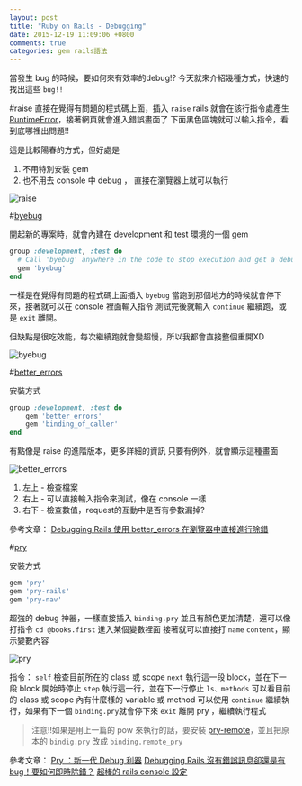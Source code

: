```yaml
---
layout: post
title: "Ruby on Rails - Debugging"
date: 2015-12-19 11:09:06 +0800
comments: true
categories: gem rails語法
---
```


當發生 bug 的時候，要如何來有效率的debug!?
今天就來介紹幾種方式，快速的找出這些 `bug!!`

<!-- more -->

#raise
直接在覺得有問題的程式碼上面，插入 `raise`
rails 就會在該行指令處產生 [RuntimeError](http://apidock.com/ruby/Kernel/raise)，接著網頁就會進入錯誤畫面了
下面黑色區塊就可以輸入指令，看到底哪裡出問題!!

這是比較陽春的方式，但好處是

1. 不用特別安裝 gem
2. 也不用去 console 中 debug ， 直接在瀏覽器上就可以執行

![raise](http://i.imgur.com/W0GTWCo.png)

#[byebug](https://github.com/deivid-rodriguez/byebug)

開起新的專案時，就會內建在 development 和 test 環境的一個 gem

```ruby
group :development, :test do
  # Call 'byebug' anywhere in the code to stop execution and get a debugger console
  gem 'byebug'
end
```

一樣是在覺得有問題的程式碼上面插入 `byebug`
當跑到那個地方的時候就會停下來，接著就可以在 console 裡面輸入指令
測試完後就輸入 `continue` 繼續跑，或是 `exit` 離開。

但缺點是很吃效能，每次繼續跑就會變超慢，所以我都會直接整個重開XD

![byebug](http://i.imgur.com/dsaqKTB.png)


#[better_errors](https://github.com/charliesome/better_errors)

安裝方式

```ruby
group :development, :test do
    gem 'better_errors'
    gem 'binding_of_caller'
end
```

有點像是 raise 的進階版本，更多詳細的資訊
只要有例外，就會顯示這種畫面

![better_errors](http://i.imgur.com/6BxsIH1.png)

1. 左上 - 檢查檔案
2. 右上 - 可以直接輸入指令來測試，像在 console 一樣
3. 右下 - 檢查數值，request的互動中是否有參數漏掉?

參考文章：
[Debugging Rails 使用 better_errors 在瀏覽器中直接進行除錯](http://motion-express.com/blog/20141014-debugging-rails-better-errors/)

#[pry](https://github.com/pry/pry)

安裝方式

```ruby
gem 'pry'
gem 'pry-rails'
gem 'pry-nav'
```


超強的 debug 神器，一樣直接插入 `binding.pry`
並且有顏色更加清楚，還可以像打指令 `cd @books.first` 進入某個變數裡面
接著就可以直接打 `name` `content`，顯示變數內容

![pry](http://i.imgur.com/67g9JXM.png)

指令：
`self` 檢查目前所在的 class 或 scope
`next` 執行這一段 block，並在下一段 block 開始時停止
`step` 執行這一行，並在下一行停止
`ls、methods` 可以看目前的 class 或 scope 內有什麼樣的 variable 或 method 可以使用
`continue` 繼續執行，如果有下一個 `binding.pry`就會停下來
`exit` 離開 pry ，繼續執行程式

>注意!!如果是用上一篇的 pow 來執行的話，要安裝 [pry-remote](https://github.com/Mon-Ouie/pry-remote)，並且把原本的 `bindig.pry` 改成 `binding.remote_pry`

參考文章：
[Pry ：新一代 Debug 利器](http://blog.xdite.net/posts/2012/08/13/pry-the-new-debugger)
[Debugging Rails 沒有錯誤訊息卻還是有bug！要如何即時除錯？](http://motion-express.com/blog/20141015-debugging-rails-pry)
[超棒的 rails console 設定](http://toyroom.bruceli.net/tw/2014/08/13/awesome-rails-console-customization-using-pry.html)